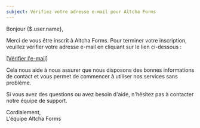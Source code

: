 ```yaml
---
subject: Vérifiez votre adresse e-mail pour Altcha Forms
---
```


Bonjour {$.user.name},

Merci de vous être inscrit à Altcha Forms. Pour terminer votre inscription, veuillez vérifier votre adresse e-mail en cliquant sur le lien ci-dessous :

[[Vérifier l'e-mail]]({$.link})

Cela nous aide à nous assurer que nous disposons des bonnes informations de contact et vous permet de commencer à utiliser nos services sans problème.

Si vous avez des questions ou avez besoin d'aide, n'hésitez pas à contacter notre équipe de support.

Cordialement,  
L'équipe Altcha Forms
